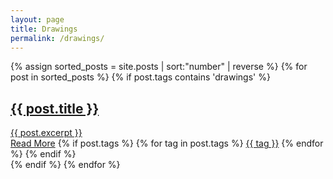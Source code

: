 ```yaml
---
layout: page
title: Drawings
permalink: /drawings/
---
```



<div class="posts">
  {% assign sorted_posts = site.posts | sort:"number" | reverse %}
  {% for post in sorted_posts %}
  {% if post.tags contains 'drawings' %}
    <article class="post">
      <h1><a href="{{ site.baseurl }}{{ post.url }}">{{ post.title }}</a></h1>
      <div class="entry">
        <a href="{{ site.baseurl }}{{ post.url }}">{{ post.excerpt }}</a>
      </div>
      <a href="{{ site.baseurl }}{{ post.url }}" class="read-more">Read More</a>
      {% if post.tags %}
          {% for tag in post.tags %}
              <a href="/{{ tag }}" class="read-more">{{ tag }}</a>
          {% endfor %}
      {% endif %}
    </article>
  {% endif %}
  {% endfor %}
</div>

